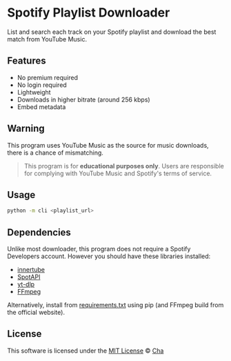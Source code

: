# Spotify Playlist Downloader

List and search each track on your Spotify playlist and download the best match from YouTube Music.

## Features
- No premium required
- No login required
- Lightweight
- Downloads in higher bitrate (around 256 kbps)
- Embed metadata

## Warning
This program uses YouTube Music as the source for music downloads, there is a chance of mismatching.

> This program is for **educational purposes only**. Users are responsible for complying with YouTube Music and Spotify's terms of service.

## Usage
```sh
python -m cli <playlist_url>
```

## Dependencies
Unlike most downloader, this program does not require a Spotify Developers account. However you should have these libraries installed: 

- [innertube](https://github.com/tombulled/innertube)
- [SpotAPI](https://github.com/Aran404/SpotAPI)
- [yt-dlp](https://github.com/yt-dlp/yt-dlp)
- [FFmpeg](https://www.ffmpeg.org/)

Alternatively, install from [requirements.txt](requirements.txt) using pip (and FFmpeg build from the official website).

## License
This software is licensed under the [MIT License](https://github.com/invzfnc/spotify-downloader/blob/main/LICENSE) © [Cha](https://github.com/invzfnc)
